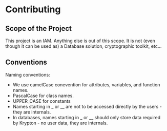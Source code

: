 # Contributing

## Scope of the Project

This project is an IAM. Anything else is out of this scope. It is not (even though it can be used as) a Database solution, cryptographic toolkit, etc...

## Conventions

Naming conventions:
- We use camelCase conevention for attributes, variables, and function names.
- PascalCase for class names.
- UPPER_CASE for constants
- Names starting in _ or __ are not to be accessed directly by the users - they are internals.
- In databases, names starting in _ or __ should only store data required by Krypton - no user data, they are internals.
